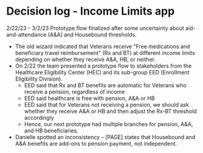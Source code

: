 # Decision log - Income Limits app

2/22/23 - 3/2/23
Prototype flow finalized after some uncertainty about aid-and-attendance (A&A) and Housebound thresholds.
- The old wizard indicated that Veterans receive "Free medications and beneficiary travel reimbursement" (Rx and BT) at different income limits depending on whether they receive A&A, HB, or neither.
- On 2/22 the team presented a prototype flow to stakeholders from the Healthcare Eligibility Center (HEC) and its sub-group EED (Enrollment Eligibility Division).
  - EED said that Rx and BT benefits are automatic for Veterans who receive a pension, regardless of income
  - EED said healthcare is free with pension, A&A or HB
  - EED said that for Veterans not receiving a pension, we should ask whether they receive A&A or HB and then adjust the Rx-BT threshold accordingly
  - Hence, our next prototype had multiple branches for pension, A&A, and HB beneficiaries.
- Danielle spotted an inconsistency – [PAGE] states that Housebound and A&A benefits are add-ons to pension payment, not independent.





